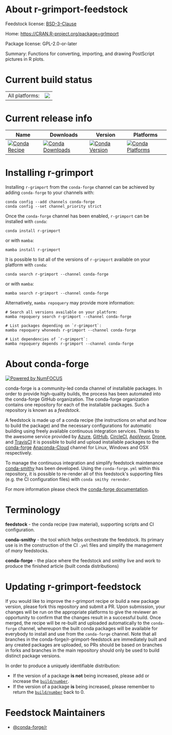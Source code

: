 About r-grimport-feedstock
==========================

Feedstock license: [BSD-3-Clause](https://github.com/conda-forge/r-grimport-feedstock/blob/main/LICENSE.txt)

Home: https://CRAN.R-project.org/package=grImport

Package license: GPL-2.0-or-later

Summary: Functions for converting, importing, and drawing PostScript  pictures in R plots.

Current build status
====================


<table><tr><td>All platforms:</td>
    <td>
      <a href="https://dev.azure.com/conda-forge/feedstock-builds/_build/latest?definitionId=3409&branchName=main">
        <img src="https://dev.azure.com/conda-forge/feedstock-builds/_apis/build/status/r-grimport-feedstock?branchName=main">
      </a>
    </td>
  </tr>
</table>

Current release info
====================

| Name | Downloads | Version | Platforms |
| --- | --- | --- | --- |
| [![Conda Recipe](https://img.shields.io/badge/recipe-r--grimport-green.svg)](https://anaconda.org/conda-forge/r-grimport) | [![Conda Downloads](https://img.shields.io/conda/dn/conda-forge/r-grimport.svg)](https://anaconda.org/conda-forge/r-grimport) | [![Conda Version](https://img.shields.io/conda/vn/conda-forge/r-grimport.svg)](https://anaconda.org/conda-forge/r-grimport) | [![Conda Platforms](https://img.shields.io/conda/pn/conda-forge/r-grimport.svg)](https://anaconda.org/conda-forge/r-grimport) |

Installing r-grimport
=====================

Installing `r-grimport` from the `conda-forge` channel can be achieved by adding `conda-forge` to your channels with:

```
conda config --add channels conda-forge
conda config --set channel_priority strict
```

Once the `conda-forge` channel has been enabled, `r-grimport` can be installed with `conda`:

```
conda install r-grimport
```

or with `mamba`:

```
mamba install r-grimport
```

It is possible to list all of the versions of `r-grimport` available on your platform with `conda`:

```
conda search r-grimport --channel conda-forge
```

or with `mamba`:

```
mamba search r-grimport --channel conda-forge
```

Alternatively, `mamba repoquery` may provide more information:

```
# Search all versions available on your platform:
mamba repoquery search r-grimport --channel conda-forge

# List packages depending on `r-grimport`:
mamba repoquery whoneeds r-grimport --channel conda-forge

# List dependencies of `r-grimport`:
mamba repoquery depends r-grimport --channel conda-forge
```


About conda-forge
=================

[![Powered by
NumFOCUS](https://img.shields.io/badge/powered%20by-NumFOCUS-orange.svg?style=flat&colorA=E1523D&colorB=007D8A)](https://numfocus.org)

conda-forge is a community-led conda channel of installable packages.
In order to provide high-quality builds, the process has been automated into the
conda-forge GitHub organization. The conda-forge organization contains one repository
for each of the installable packages. Such a repository is known as a *feedstock*.

A feedstock is made up of a conda recipe (the instructions on what and how to build
the package) and the necessary configurations for automatic building using freely
available continuous integration services. Thanks to the awesome service provided by
[Azure](https://azure.microsoft.com/en-us/services/devops/), [GitHub](https://github.com/),
[CircleCI](https://circleci.com/), [AppVeyor](https://www.appveyor.com/),
[Drone](https://cloud.drone.io/welcome), and [TravisCI](https://travis-ci.com/)
it is possible to build and upload installable packages to the
[conda-forge](https://anaconda.org/conda-forge) [Anaconda-Cloud](https://anaconda.org/)
channel for Linux, Windows and OSX respectively.

To manage the continuous integration and simplify feedstock maintenance
[conda-smithy](https://github.com/conda-forge/conda-smithy) has been developed.
Using the ``conda-forge.yml`` within this repository, it is possible to re-render all of
this feedstock's supporting files (e.g. the CI configuration files) with ``conda smithy rerender``.

For more information please check the [conda-forge documentation](https://conda-forge.org/docs/).

Terminology
===========

**feedstock** - the conda recipe (raw material), supporting scripts and CI configuration.

**conda-smithy** - the tool which helps orchestrate the feedstock.
                   Its primary use is in the construction of the CI ``.yml`` files
                   and simplify the management of *many* feedstocks.

**conda-forge** - the place where the feedstock and smithy live and work to
                  produce the finished article (built conda distributions)


Updating r-grimport-feedstock
=============================

If you would like to improve the r-grimport recipe or build a new
package version, please fork this repository and submit a PR. Upon submission,
your changes will be run on the appropriate platforms to give the reviewer an
opportunity to confirm that the changes result in a successful build. Once
merged, the recipe will be re-built and uploaded automatically to the
`conda-forge` channel, whereupon the built conda packages will be available for
everybody to install and use from the `conda-forge` channel.
Note that all branches in the conda-forge/r-grimport-feedstock are
immediately built and any created packages are uploaded, so PRs should be based
on branches in forks and branches in the main repository should only be used to
build distinct package versions.

In order to produce a uniquely identifiable distribution:
 * If the version of a package **is not** being increased, please add or increase
   the [``build/number``](https://docs.conda.io/projects/conda-build/en/latest/resources/define-metadata.html#build-number-and-string).
 * If the version of a package **is** being increased, please remember to return
   the [``build/number``](https://docs.conda.io/projects/conda-build/en/latest/resources/define-metadata.html#build-number-and-string)
   back to 0.

Feedstock Maintainers
=====================

* [@conda-forge/r](https://github.com/conda-forge/r/)

